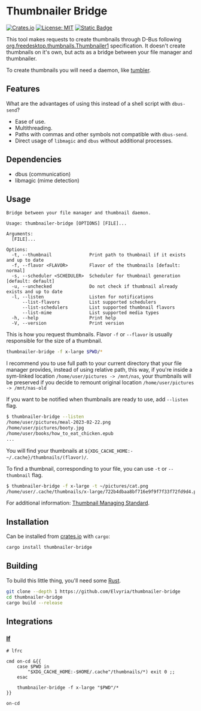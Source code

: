 # Thumbnailer Bridge
[![Crates.io](https://img.shields.io/crates/v/thumbnailer-bridge?logo=rust)](https://crates.io/crates/thumbnailer-bridge)
[![License: MIT](https://img.shields.io/badge/License-MIT-yellow)](https://opensource.org/licenses/MIT)
[![Static Badge](https://img.shields.io/badge/Troubleshooting-%23ED6663?logo=GitHub&label=Wiki)](../../wiki/Troubleshooting)

This tool makes requests to create thumbnails through D-Bus following
[org.freedesktop.thumbnails.Thumbnailer1](https://wiki.gnome.org/DraftSpecs/ThumbnailerSpec#org.freedesktop.thumbnails.Thumbnailer1)
specification. It doesn't create thumbnails on it's own, but acts as a bridge between your file manager and thumbnailer.  

To create thumbnails you will need a daemon, like [tumbler](https://docs.xfce.org/xfce/tumbler/start).

## Features
What are the advantages of using this instead of a shell script with `dbus-send`?

* Ease of use.
* Multithreading.
* Paths with commas and other symbols not compatible with `dbus-send`.
* Direct usage of `libmagic` and `dbus` without additional processes.

## Dependencies

* dbus     (communication)
* libmagic (mime detection)

## Usage
```
Bridge between your file manager and thumbnail daemon.

Usage: thumbnailer-bridge [OPTIONS] [FILE]...

Arguments:
  [FILE]...  

Options:
  -t, --thumbnail              Print path to thumbnail if it exists and up to date
  -f, --flavor <FLAVOR>        Flavor of the thumbnails [default: normal]
  -s, --scheduler <SCHEDULER>  Scheduler for thumbnail generation [default: default]
  -u, --unchecked              Do not check if thumbnail already exists and up to date
  -l, --listen                 Listen for notifications
      --list-flavors           List supported schedulers
      --list-schedulers        List supported thumbnail flavors
      --list-mime              List supported media types
  -h, --help                   Print help
  -V, --version                Print version
```

This is how you request thumbnails. Flavor `-f` or `--flavor` is usually responsible for the size of a thumbnail.  

```bash
thumbnailer-bridge -f x-large $PWD/*
```

I recommend you to use full path to your current directory that your file manager provides, instead of using relative path,
this way, if you're inside a sym-linked location `/home/user/pictures -> /mnt/nas`, your thumbnails will be preserved
if you decide to remount original location `/home/user/pictures -> /mnt/nas-old`

If you want to be notified when thumbnails are ready to use, add `--listen` flag.
```bash
$ thumbnailer-bridge --listen
/home/user/pictures/meal-2023-02-22.png
/home/user/pictures/booty.jpg
/home/user/books/how_to_eat_chicken.epub
...
```

You will find your thumbnails at `${XDG_CACHE_HOME:-~/.cache}/thumbnails/(flavor)/`.

To find a thumbnail, corresponding to your file, you can use `-t` or `--thumbnail` flag.
```bash
$ thumbnailer-bridge -f x-large -t ~/pictures/cat.png
/home/user/.cache/thumbnails/x-large/722b4dbaa8bf716e9f9f7f33f72fd9d4.png
```

For additional information:
[Thumbnail Managing Standard](https://specifications.freedesktop.org/thumbnail-spec/thumbnail-spec-latest.html).

## Installation

Can be installed from [crates.io](https://crates.io/) with `cargo`:

```bash
cargo install thumbnailer-bridge
```

## Building

To build this little thing, you'll need some [Rust](https://www.rust-lang.org/).

```bash
git clone --depth 1 https://github.com/Elvyria/thumbnailer-bridge
cd thumbnailer-bridge
cargo build --release
```

## Integrations

### [lf](https://github.com/gokcehan/lf)
```
# lfrc

cmd on-cd &{{
    case $PWD in
	    "$XDG_CACHE_HOME:-$HOME/.cache"/thumbnails/*) exit 0 ;;
    esac

    thumbnailer-bridge -f x-large "$PWD"/*
}}

on-cd
```
